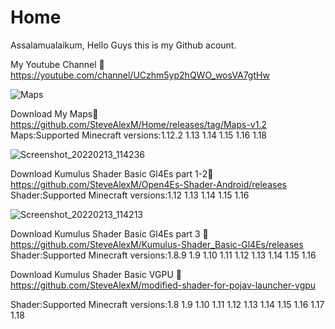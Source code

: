 # Home
Assalamualaikum, Hello Guys this is my Github acount.

My Youtube Channel 🔽
https://youtube.com/channel/UCzhm5yp2hQWO_wosVA7gtHw

![Maps](https://user-images.githubusercontent.com/83632207/153738800-e4ad34cc-be73-4b67-8a00-63ed040acc43.jpg)

Download My Maps🔽
https://github.com/SteveAlexM/Home/releases/tag/Maps-v1.2
Maps:Supported Minecraft versions:1.12.2 1.13 1.14 1.15 1.16 1.18

![Screenshot_20220213_114236](https://user-images.githubusercontent.com/83632207/153739003-1fa57011-b2b8-4c1d-96eb-e09e1f1a6e5a.jpg)

Download Kumulus Shader Basic Gl4Es part 1-2🔽
https://github.com/SteveAlexM/Open4Es-Shader-Android/releases
Shader:Supported Minecraft versions:1.12 1.13 1.14 1.15 1.16

![Screenshot_20220213_114213](https://user-images.githubusercontent.com/83632207/153739048-6a085417-6144-4454-9dc3-4504006f4495.jpg)

Download Kumulus Shader Basic Gl4Es part 3 🔽
https://github.com/SteveAlexM/Kumulus-Shader_Basic-Gl4Es/releases
Shader:Supported Minecraft versions:1.8.9 1.9 1.10 1.11 1.12 1.13 1.14 1.15 1.16

Download Kumulus Shader Basic VGPU 🔽
https://github.com/SteveAlexM/modified-shader-for-pojav-launcher-vgpu

Shader:Supported Minecraft versions:1.8 1.9 1.10 1.11 1.12 1.13 1.14 1.15 1.16 1.17 1.18

